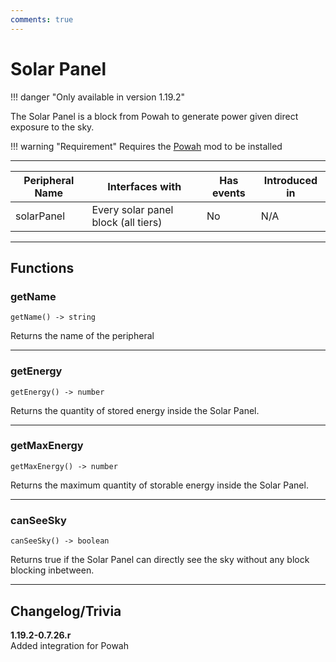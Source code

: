 ```yaml
---
comments: true
---
```


# Solar Panel

!!! danger "Only available in version 1.19.2"

The Solar Panel is a block from Powah to generate power given direct exposure to the sky.

!!! warning "Requirement"
    Requires the [Powah](https://www.curseforge.com/minecraft/mc-mods/powah-rearchitected) mod to be installed

<p class="picture-spacing" style="--ps:1.9rem;"></p>

---

<div class="center-table" markdown>

| Peripheral Name   | Interfaces with                     | Has events | Introduced in |
| ----------------- | ----------------------------------- | ---------- | ------------- |
| solarPanel        | Every solar panel block (all tiers) | No         | N/A           |

</div>

---

## Functions

### getName
```
getName() -> string
```
Returns the name of the peripheral

---

### getEnergy
```
getEnergy() -> number
```
Returns the quantity of stored energy inside the Solar Panel.

---

### getMaxEnergy
```
getMaxEnergy() -> number
```
Returns the maximum quantity of storable energy inside the Solar Panel.

---

### canSeeSky
```
canSeeSky() -> boolean
```
Returns true if the Solar Panel can directly see the sky without any block blocking inbetween.

---

## Changelog/Trivia

**1.19.2-0.7.26.r**  
Added integration for Powah